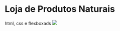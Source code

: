 # Loja de Produtos Naturais

html, css e flexboxads
<img src="https://github.com/dieegobs/loja-de-produtos-naturais/blob/main/images/Site.png?raw=true"/>
